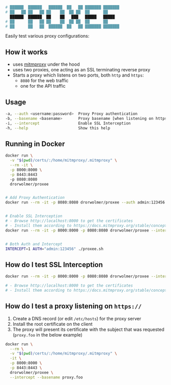 ```sh
# ██████  ██████   ██████  ██   ██ ███████ ███████
# ██   ██ ██   ██ ██    ██  ██ ██  ██      ██
  ██████  ██████  ██    ██   ███   █████   █████
# ██      ██   ██ ██    ██  ██ ██  ██      ██
# ██      ██   ██  ██████  ██   ██ ███████ ███████
```

Easily test various proxy configurations:

## How it works

- uses [mitmproxy](https://mitmproxy.org/) under the hood
- uses two proxies, one acting as an SSL terminating reverse proxy
- Starts a proxy which listens on two ports, both `http` and `https`:
  - `8080` for the web traffic
  - one for the API traffic

## Usage

```sh
-a, --auth <username:password>  Proxy Proxy authentication
-b, --basename <basename>       Proxy basename [when listening on https://] defaults to proxy.foo
-i, --intercept	                Enable SSL Interception
-h, --help                  	Show this help
```

## Running in Docker

```sh
docker run \
  -v "$(pwd)/certs/:/home/mitmproxy/.mitmproxy" \
  --rm -it \
  -p 8000:8000 \
  -p 8443:8443
  -p 8080:8080
  drorwolmer/proxee


# Add Proxy Authentication
docker run --rm -it -p 8080:8080 drorwolmer/proxee --auth admin:123456


# Enable SSL Interception
# - Browse http://localhost:8000 to get the certificates
# - Install them according to https://docs.mitmproxy.org/stable/concepts-certificates/
docker run --rm -it -p 8000:8000 -p 8080:8080 drorwolmer/proxee --intercept


# Both Auth and Intercept
INTERCEPT=1 AUTH="admin:123456" ./proxee.sh
```

## How do I test SSL Interception

```sh
docker run --rm -it -p 8000:8000 -p 8080:8080 drorwolmer/proxee --intercept

# - Browse http://localhost:8000 to get the certificates
# - Install them according to https://docs.mitmproxy.org/stable/concepts-certificates
```

## How do I test a proxy listening on `https://`

1. Create a DNS record (or edit `/etc/hosts`) for the proxy server
2. Install the root certificate on the client
3. The proxy will present its certificate with the subject that was requested (`proxy.foo` in the below example)

```sh
docker run \
  --rm \
  -v "$(pwd)/certs/:/home/mitmproxy/.mitmproxy" \
  -it \
  -p 8000:8000 \
  -p 8443:8443 \
  drorwolmer/proxee \
  --intercept --basename proxy.foo
```
